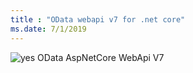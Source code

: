 ```yaml
---
title : "OData webapi v7 for .net core"
ms.date: 7/1/2019
---
```

 ![yes](/odata/assets/doc-assets/yes.png) OData AspNetCore WebApi V7